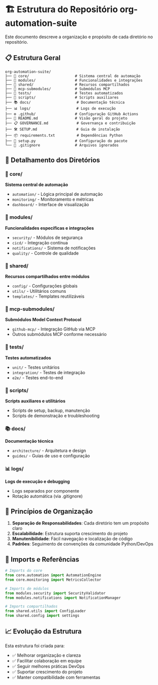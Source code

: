 # 🏗️ Estrutura do Repositório org-automation-suite

Este documento descreve a organização e propósito de cada diretório no repositório.

## 📋 Estrutura Geral

```
org-automation-suite/
├── 🧠 core/                     # Sistema central de automação
├── 🔧 modules/                  # Funcionalidades e integrações
├── 🤝 shared/                   # Recursos compartilhados
├── 🔗 mcp-submodules/           # Submódulos MCP
├── 🧪 tests/                    # Testes automatizados
├── 📜 scripts/                  # Scripts auxiliares
├── 📚 docs/                     # Documentação técnica
├── 📊 logs/                     # Logs de execução
├── ⚙️ .github/                  # Configuração GitHub Actions
├── 📄 README.md                 # Visão geral do projeto
├── 📋 GOVERNANCE.md             # Governança e contribuição
├── 🛠️ SETUP.md                  # Guia de instalação
├── 📦 requirements.txt          # Dependências Python
├── 🔧 setup.py                  # Configuração do pacote
└── 🚫 .gitignore                # Arquivos ignorados

```

## 📁 Detalhamento dos Diretórios

### 🧠 core/
**Sistema central de automação**
- `automation/` - Lógica principal de automação
- `monitoring/` - Monitoramento e métricas
- `dashboard/` - Interface de visualização

### 🔧 modules/
**Funcionalidades específicas e integrações**
- `security/` - Módulos de segurança
- `cicd/` - Integração contínua
- `notifications/` - Sistema de notificações
- `quality/` - Controle de qualidade

### 🤝 shared/
**Recursos compartilhados entre módulos**
- `config/` - Configurações globais
- `utils/` - Utilitários comuns
- `templates/` - Templates reutilizáveis

### 🔗 mcp-submodules/
**Submódulos Model Context Protocol**
- `github-mcp/` - Integração GitHub via MCP
- Outros submódulos MCP conforme necessário

### 🧪 tests/
**Testes automatizados**
- `unit/` - Testes unitários
- `integration/` - Testes de integração
- `e2e/` - Testes end-to-end

### 📜 scripts/
**Scripts auxiliares e utilitários**
- Scripts de setup, backup, manutenção
- Scripts de demonstração e troubleshooting

### 📚 docs/
**Documentação técnica**
- `architecture/` - Arquitetura e design
- `guides/` - Guias de uso e configuração

### 📊 logs/
**Logs de execução e debugging**
- Logs separados por componente
- Rotação automática (via .gitignore)

## 🎯 Princípios de Organização

1. **Separação de Responsabilidades**: Cada diretório tem um propósito claro
2. **Escalabilidade**: Estrutura suporta crescimento do projeto
3. **Manutenibilidade**: Fácil navegação e localização de código
4. **Padrões**: Seguimento de convenções da comunidade Python/DevOps

## 🔄 Imports e Referências

```python
# Imports do core
from core.automation import AutomationEngine
from core.monitoring import MetricsCollector

# Imports de módulos
from modules.security import SecurityValidator
from modules.notifications import NotificationManager

# Imports compartilhados
from shared.utils import ConfigLoader
from shared.config import settings
```

## 📈 Evolução da Estrutura

Esta estrutura foi criada para:
- ✅ Melhorar organização e clareza
- ✅ Facilitar colaboração em equipe
- ✅ Seguir melhores práticas DevOps
- ✅ Suportar crescimento do projeto
- ✅ Manter compatibilidade com ferramentas

